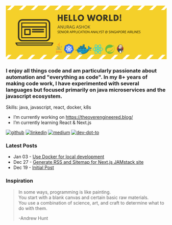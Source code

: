 ![](./banner.svg)

### I enjoy all things code and am particularly passionate about automation and "everything as code". In my 8+ years of making code work, I have experimented with several languages but focused primarily on java microservices and the javascript ecosystem.

Skills: java, javascript, react, docker, k8s

- I’m currently working on https://theoverengineered.blog/ 
- I’m currently learning React & Next.js 


[<img src='https://cdn.jsdelivr.net/npm/simple-icons@3.0.1/icons/github.svg' alt='github' height='40'>](https://github.com/https://github.com/anuragashok)  [<img src='https://cdn.jsdelivr.net/npm/simple-icons@3.0.1/icons/linkedin.svg' alt='linkedin' height='40'>](https://www.linkedin.com/in/anurag-ashok/)  [<img src='https://cdn.jsdelivr.net/npm/simple-icons@3.0.1/icons/medium.svg' alt='medium' height='40'>](https://anuragashok.medium.com/)  [<img src='https://cdn.jsdelivr.net/npm/simple-icons@3.0.1/icons/dev-dot-to.svg' alt='dev-dot-to' height='40'>](https://dev.to/anuragashok)  

### Latest Posts
<!-- feed start -->
- Jan 03 - [Use Docker for local development](https://theoverengineered.blog/posts/use-docker-for-local-development)
- Dec 27 - [Generate RSS and Sitemap for Next.js JAMstack site](https://theoverengineered.blog/posts/generate-rss-and-sitemap-for-nextjs-jamstack-site)
- Dec 19 - [Initial Post](https://theoverengineered.blog/posts/initial-post)
<!-- feed end -->

### Inspiration

> In some ways, programming is like painting.   
> You start with a blank canvas and certain basic raw materials.  
> You use a combination of science, art, and craft to determine what to do with them. 
>  
> -Andrew Hunt                                  

